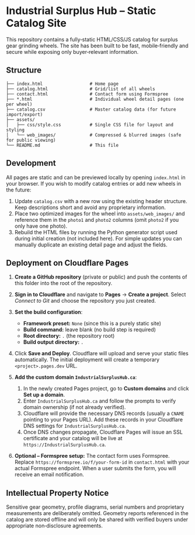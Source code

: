 # Industrial Surplus Hub – Static Catalog Site

This repository contains a fully‑static HTML/CSS/JS catalog for surplus gear grinding wheels.  The site has been built to be fast, mobile‑friendly and secure while exposing only buyer‑relevant information.

## Structure

```
├── index.html                  # Home page
├── catalog.html                # Grid/list of all wheels
├── contact.html                # Contact form using Formspree
├── *.html                      # Individual wheel detail pages (one per wheel)
├── catalog.csv                 # Master catalog data (for future import/export)
├── assets/
│   ├── css/style.css           # Single CSS file for layout and styling
│   └── web_images/             # Compressed & blurred images (safe for public viewing)
└── README.md                   # This file
```

## Development

All pages are static and can be previewed locally by opening `index.html` in your browser.  If you wish to modify catalog entries or add new wheels in the future:

1.  Update `catalog.csv` with a new row using the existing header structure.  Keep descriptions short and avoid any proprietary information.
2.  Place two optimized images for the wheel into `assets/web_images/` and reference them in the `photo1` and `photo2` columns (omit `photo2` if you only have one photo).
3.  Rebuild the HTML files by running the Python generator script used during initial creation (not included here).  For simple updates you can manually duplicate an existing detail page and adjust the fields.

## Deployment on Cloudflare Pages

1.  **Create a GitHub repository** (private or public) and push the contents of this folder into the root of the repository.
2.  **Sign in to Cloudflare** and navigate to **Pages** → **Create a project**.  Select *Connect to Git* and choose the repository you just created.
3.  **Set the build configuration**:
    
    * **Framework preset:** `None` (since this is a purely static site)
    * **Build command:** leave blank (no build step is required)
    * **Root directory:** `.` (the repository root)
    * **Build output directory:** `.`

4.  Click **Save and Deploy**.  Cloudflare will upload and serve your static files automatically.  The initial deployment will create a temporary `<project>.pages.dev` URL.
5.  **Add the custom domain `IndustrialSurplusHub.ca`**:

    1. In the newly created Pages project, go to **Custom domains** and click **Set up a domain**.
    2. Enter `IndustrialSurplusHub.ca` and follow the prompts to verify domain ownership (if not already verified).
    3. Cloudflare will provide the necessary DNS records (usually a `CNAME` pointing to your Pages URL).  Add these records in your Cloudflare DNS settings for `IndustrialSurplusHub.ca`.
    4. Once DNS changes propagate, Cloudflare Pages will issue an SSL certificate and your catalog will be live at `https://IndustrialSurplusHub.ca`.

6.  **Optional – Formspree setup:**  The contact form uses Formspree.  Replace `https://formspree.io/f/your-form-id` in `contact.html` with your actual Formspree endpoint.  When a user submits the form, you will receive an email notification.

## Intellectual Property Notice

Sensitive gear geometry, profile diagrams, serial numbers and proprietary measurements are deliberately omitted.  Geometry reports referenced in the catalog are stored offline and will only be shared with verified buyers under appropriate non‑disclosure agreements.
